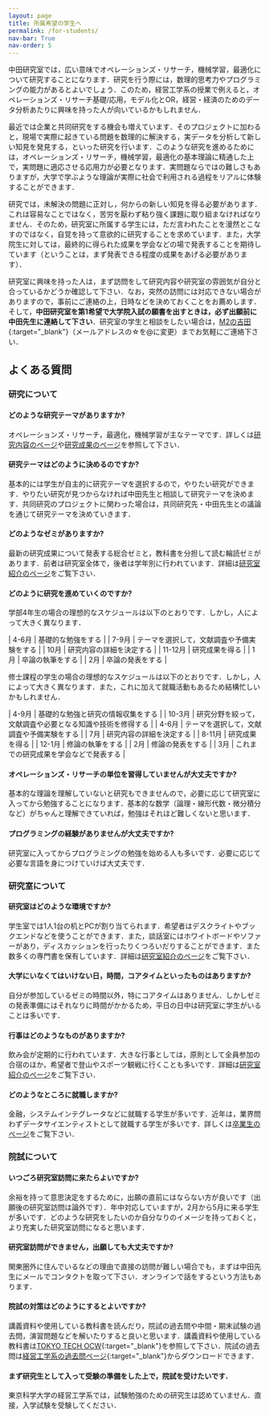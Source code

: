 ```yaml
---
layout: page
title: 所属希望の学生へ
permalink: /for-students/
nav-bar: True
nav-order: 5
---
```


中田研究室では，広い意味でオペレーションズ・リサーチ，機械学習，最適化について研究することになります．研究を行う際には，数理的思考力やプログラミングの能力があるとよいでしょう．このため，経営工学系の授業で例えると，オペレーションズ・リサーチ基礎/応用，モデル化とOR，経営・経済のためのデータ分析あたりに興味を持った人が向いているかもしれません．

最近では企業と共同研究をする機会も増えています．そのプロジェクトに加わると，現場で実際に起きている問題を数理的に解決する，実データを分析して新しい知見を発見する，といった研究を行います．このような研究を進めるためには，オペレーションズ・リサーチ，機械学習，最適化の基本理論に精通した上で，実問題に適応させる応用力が必要となります．実問題ならではの難しさもありますが，大学で学ぶような理論が実際に社会で利用される過程をリアルに体験することができます．

研究では，未解決の問題に正対し，何からの新しい知見を得る必要があります．これは容易なことではなく，苦労を厭わず粘り強く課題に取り組まなければなりません．そのため，研究室に所属する学生には，ただ言われたことを漫然とこなすのではなく，自覚を持って意欲的に研究することを求めています．また，大学院生に対しては，最終的に得られた成果を学会などの場で発表することを期待しています（ということは，まず発表できる程度の成果をあげる必要があります）．

研究室に興味を持った人は，まず訪問をして研究内容や研究室の雰囲気が自分と合っているかどうか確認して下さい．なお，突然の訪問には対応できない場合がありますので，事前にご連絡の上，日時などを決めておくことをお薦めします．そして，**中田研究室を第1希望で大学院入試の願書を出すときは，必ず出願前に中田先生に連絡して下さい**．研究室の学生と相談をしたい場合は，[M2の吉田](mailto:yoshida.k.d569☆m.isct.ac.jp){:target="_blank"}（メールアドレスの☆を@に変更）までお気軽にご連絡下さい．

## よくある質問

### 研究について

#### どのような研究テーマがありますか?

オペレーションズ・リサーチ，最適化，機械学習が主なテーマです．詳しくは[研究内容のページ](../research)や[研究成果のページ](../works)を参照して下さい．

#### 研究テーマはどのように決めるのですか?

基本的には学生が自主的に研究テーマを選択するので，やりたい研究ができます．やりたい研究が見つからなければ中田先生と相談して研究テーマを決めます．共同研究のプロジェクトに関わった場合は，共同研究先・中田先生との議論を通じて研究テーマを決めていきます．

#### どのようなゼミがありますか?

最新の研究成果について発表する総合ゼミと，教科書を分担して読む輪読ゼミがあります．前者は研究室全体で，後者は学年別に行われています．詳細は[研究室紹介のページ](../laboratory#ゼミ)をご覧下さい．

#### どのように研究を進めていくのですか?

学部4年生の場合の理想的なスケジュールは以下のとおりです．しかし，人によって大きく異なります．

| 4-6月   | 基礎的な勉強をする                         |
| 7-9月   | テーマを選択して，文献調査や予備実験をする |
| 10月    | 研究内容の詳細を決定する                   |
| 11-12月 | 研究成果を得る                             |
| 1月     | 卒論の執筆をする                           |
| 2月     | 卒論の発表をする                           |

修士課程の学生の場合の理想的なスケジュールは以下のとおりです．しかし，人によって大きく異なります．また，これに加えて就職活動もあるため結構忙しいかもしれません．

| 4-9月  | 基礎的な勉強と研究の情報収集をする                         |
| 10-3月 | 研究分野を絞って，文献調査や必要となる知識や技術を修得する |
| 4-6月  | テーマを選択して，文献調査や予備実験をする                 |
| 7月    | 研究内容の詳細を決定する                                   |
| 8-11月 | 研究成果を得る                                             |
| 12-1月 | 修論の執筆をする                                           |
| 2月    | 修論の発表をする                                           |
| 3月    | これまでの研究成果を学会などで発表する                     |

#### オペレーションズ・リサーチの単位を習得していませんが大丈夫ですか?

基本的な理論を理解していないと研究もできませんので，必要に応じて研究室に入ってから勉強することになります．基本的な数学（論理・線形代数・微分積分など）がちゃんと理解できていれば，勉強はそれほど難しくないと思います．

#### プログラミングの経験がありませんが大丈夫ですか?

研究室に入ってからプログラミングの勉強を始める人も多いです．必要に応じて必要な言語を身につけていけば大丈夫です．

### 研究室について

#### 研究室はどのような環境ですか?

学生室では1人1台の机とPCが割り当てられます．希望者はデスクライトやブックエンドなどを使うことができます．また，談話室にはホワイトボードやソファーがあり，ディスカッションを行ったりくつろいだりすることができます．また数多くの専門書を保有しています．詳細は[研究室紹介のページ](../laboratory#研究室の様子)をご覧下さい．

#### 大学にいなくてはいけない日，時間，コアタイムといったものはありますか?

自分が参加しているゼミの時間以外，特にコアタイムはありません．しかしゼミの発表準備にはそれなりに時間がかかるため，平日の日中は研究室に学生がいることは多いです．

#### 行事はどのようなものがありますか?

飲み会が定期的に行われています．大きな行事としては，原則として全員参加の合宿のほか，希望者で登山やスポーツ観戦に行くことも多いです．詳細は[研究室紹介のページ](../laboratory#イベント)をご覧下さい．

#### どのようなところに就職しますか?

金融，システムインテグレータなどに就職する学生が多いです．近年は，業界問わずデータサイエンティストとして就職する学生が多いです．詳しくは[卒業生のページ](../members/alumni#卒業後の進路)をご覧下さい．

### 院試について

#### いつごろ研究室訪問に来たらよいですか?

余裕を持って意思決定をするために，出願の直前にはならない方が良いです（出願後の研究室訪問は論外です）．年中対応していますが，2月から5月に来る学生が多いです．どのような研究をしたいのか自分なりのイメージを持っておくと，より充実した研究室訪問になると思います．

#### 研究室訪問ができません，出願しても大丈夫ですか?

関東圏外に住んでいるなどの理由で直接の訪問が難しい場合でも，まずは中田先生にメールでコンタクトを取って下さい．オンラインで話をするという方法もあります．

#### 院試の対策はどのようにするとよいですか?

講義資料や使用している教科書を読んだり，院試の過去問や中間・期末試験の過去問，演習問題などを解いたりすると良いと思います．講義資料や使用している教科書は[TOKYO TECH OCW](https://syllabus.s.isct.ac.jp/){:target="_blank"}を参照して下さい．院試の過去問は[経営工学系の過去問ページ](https://admissions.isct.ac.jp/ja/013/graduate/examination-questions){:target="_blank"}からダウンロードできます．

#### まず研究生として入って受験の準備をした上で，院試を受けたいです．

東京科学大学の経営工学系では，試験勉強のための研究生は認めていません．直接，入学試験を受験してください．
